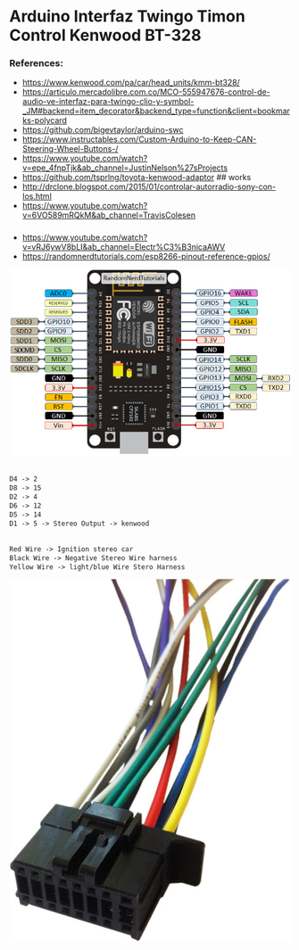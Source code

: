 # Arduino Interfaz Twingo Timon Control Kenwood BT-328


### References:
- https://www.kenwood.com/pa/car/head_units/kmm-bt328/
- https://articulo.mercadolibre.com.co/MCO-555947676-control-de-audio-ve-interfaz-para-twingo-clio-y-symbol-_JM#backend=item_decorator&backend_type=function&client=bookmarks-polycard
- https://github.com/bigevtaylor/arduino-swc
- https://www.instructables.com/Custom-Arduino-to-Keep-CAN-Steering-Wheel-Buttons-/
- https://www.youtube.com/watch?v=epe_4fnpTjk&ab_channel=JustinNelson%27sProjects
- https://github.com/tsprlng/toyota-kenwood-adaptor ## works
- http://drclone.blogspot.com/2015/01/controlar-autorradio-sony-con-los.html
- https://www.youtube.com/watch?v=6VO589mRQkM&ab_channel=TravisColesen



### 

- https://www.youtube.com/watch?v=vRJ6ywV8bLI&ab_channel=Electr%C3%B3nicaAWV
- https://randomnerdtutorials.com/esp8266-pinout-reference-gpios/



![Alt text](ESP8266-NodeMCU-kit-12-E-pinout-gpio-pin.webp "ESP8266 Pins schema")

```

D4 -> 2
D8 -> 15
D2 -> 4
D6 -> 12
D5 -> 14
D1 -> 5 -> Stereo Output -> kenwood


```


```
Red Wire -> Ignition stereo car
Black Wire -> Negative Stereo Wire harness
Yellow Wire -> light/blue Wire Stero Harness

```



![Alt text](61PJYg5ijvL._AC_SL1288_.jpg "ESP8266 Kenwood wires schema")



